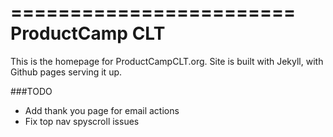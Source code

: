 ========================
ProductCamp CLT
========================

This is the homepage for ProductCampCLT.org. Site is built with Jekyll, with Github pages serving it up.

###TODO
* Add thank you page for email actions
* Fix top nav spyscroll issues 
